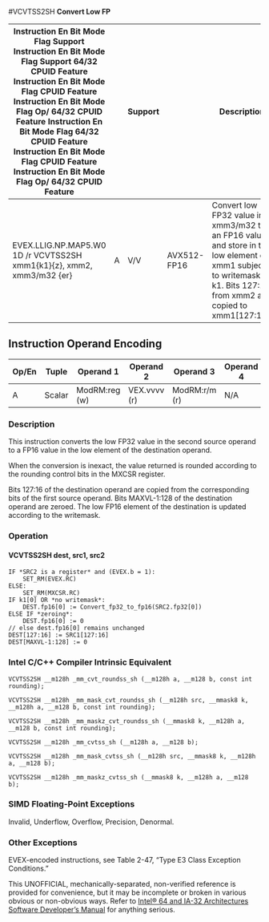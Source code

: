 #VCVTSS2SH
**Convert Low FP**

| Instruction En Bit Mode Flag Support Instruction En Bit Mode Flag Support 64/32 CPUID Feature Instruction En Bit Mode Flag CPUID Feature Instruction En Bit Mode Flag Op/ 64/32 CPUID Feature Instruction En Bit Mode Flag 64/32 CPUID Feature Instruction En Bit Mode Flag CPUID Feature Instruction En Bit Mode Flag Op/ 64/32 CPUID Feature |     | Support |             | Description                                                                                                                                                         |
| ---------------------------------------------------------------------------------------------------------------------------------------------------------------------------------------------------------------------------------------------------------------------------------------------------------------------------------------------- | --- | ------- | ----------- | ------------------------------------------------------------------------------------------------------------------------------------------------------------------- |
| EVEX.LLIG.NP.MAP5.W0 1D /r VCVTSS2SH xmm1{k1}{z}, xmm2, xmm3/m32 {er}                                                                                                                                                                                                                                                                          | A   | V/V     | AVX512-FP16 | Convert low FP32 value in xmm3/m32 to an FP16 value and store in the low element of xmm1 subject to writemask k1. Bits 127:16 from xmm2 are copied to xmm1[127:16]. |

## Instruction Operand Encoding

| Op/En | Tuple  | Operand 1     | Operand 2    | Operand 3     | Operand 4 |
| ----- | ------ | ------------- | ------------ | ------------- | --------- |
| A     | Scalar | ModRM:reg (w) | VEX.vvvv (r) | ModRM:r/m (r) | N/A       |

### Description

This instruction converts the low FP32 value in the second source operand to a FP16 value in the low element of the destination operand.

When the conversion is inexact, the value returned is rounded according to the rounding control bits in the MXCSR register.

Bits 127:16 of the destination operand are copied from the corresponding bits of the first source operand. Bits MAXVL-1:128 of the destination operand are zeroed. The low FP16 element of the destination is updated according to the writemask.

### Operation

#### VCVTSS2SH dest, src1, src2

```
IF *SRC2 is a register* and (EVEX.b = 1):
    SET_RM(EVEX.RC)
ELSE:
    SET_RM(MXCSR.RC)
IF k1[0] OR *no writemask*:
    DEST.fp16[0] := Convert_fp32_to_fp16(SRC2.fp32[0])
ELSE IF *zeroing*:
    DEST.fp16[0] := 0
// else dest.fp16[0] remains unchanged
DEST[127:16] := SRC1[127:16]
DEST[MAXVL-1:128] := 0

```

### Intel C/C++ Compiler Intrinsic Equivalent

```
VCVTSS2SH __m128h _mm_cvt_roundss_sh (__m128h a, __m128 b, const int rounding);

```

```
VCVTSS2SH __m128h _mm_mask_cvt_roundss_sh (__m128h src, __mmask8 k, __m128h a, __m128 b, const int rounding);

```

```
VCVTSS2SH __m128h _mm_maskz_cvt_roundss_sh (__mmask8 k, __m128h a, __m128 b, const int rounding);

```

```
VCVTSS2SH __m128h _mm_cvtss_sh (__m128h a, __m128 b);

```

```
VCVTSS2SH __m128h _mm_mask_cvtss_sh (__m128h src, __mmask8 k, __m128h a, __m128 b);

```

```
VCVTSS2SH __m128h _mm_maskz_cvtss_sh (__mmask8 k, __m128h a, __m128 b);

```

### SIMD Floating-Point Exceptions

Invalid, Underflow, Overflow, Precision, Denormal.

### Other Exceptions

EVEX-encoded instructions, see Table 2-47, “Type E3 Class Exception Conditions.”

This UNOFFICIAL, mechanically-separated, non-verified reference is provided for convenience, but it may be
incomplete or broken in various obvious or non-obvious
ways. Refer to [Intel® 64 and IA-32 Architectures Software Developer’s Manual](https://software.intel.com/en-us/download/intel-64-and-ia-32-architectures-sdm-combined-volumes-1-2a-2b-2c-2d-3a-3b-3c-3d-and-4) for anything serious.
